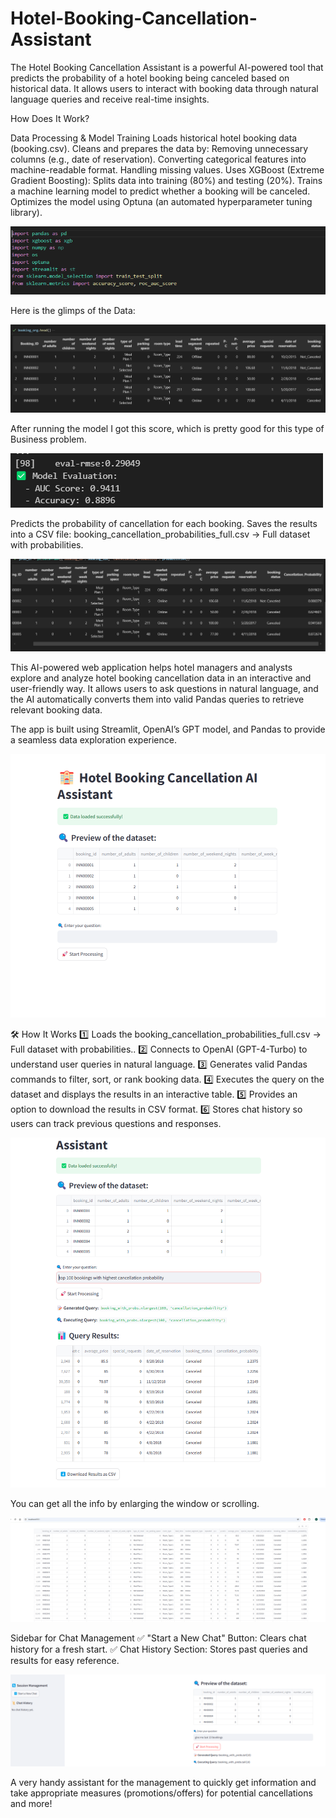 # Hotel-Booking-Cancellation-Assistant

The Hotel Booking Cancellation Assistant is a powerful AI-powered tool that predicts the probability of a hotel booking being canceled based on historical data. It allows users to interact with booking data through natural language queries and receive real-time insights.

How Does It Work?

 Data Processing & Model Training
Loads historical hotel booking data (booking.csv).
Cleans and prepares the data by:
Removing unnecessary columns (e.g., date of reservation).
Converting categorical features into machine-readable format.
Handling missing values.
Uses XGBoost (Extreme Gradient Boosting):
Splits data into training (80%) and testing (20%).
Trains a machine learning model to predict whether a booking will be canceled.
Optimizes the model using Optuna (an automated hyperparameter tuning library).

![image alt](https://github.com/boprosv/Hotel-Booking-Cancellation-Assistant/blob/main/Screenshot%202025-02-05%20123408.png?raw=true)

Here is the glimps of the Data:

![image alt](https://github.com/boprosv/Hotel-Booking-Cancellation-Assistant/blob/main/Screenshot%202025-02-05%20123552.png?raw=true)

After running the model I got this score, which is pretty good for this type of Business problem.

![image alt](https://github.com/boprosv/Hotel-Booking-Cancellation-Assistant/blob/main/Screenshot%202025-02-05%20125329.png?raw=true)


Predicts the probability of cancellation for each booking.
Saves the results into a CSV file:
booking_cancellation_probabilities_full.csv → Full dataset with probabilities.

![image alt](https://github.com/boprosv/Hotel-Booking-Cancellation-Assistant/blob/main/Screenshot%202025-02-05%20130930.png?raw=true)


This AI-powered web application helps hotel managers and analysts explore and analyze hotel booking cancellation data in an interactive and user-friendly way. It allows users to ask questions in natural language, and the AI automatically converts them into valid Pandas queries to retrieve relevant booking data.

The app is built using Streamlit, OpenAI’s GPT model, and Pandas to provide a seamless data exploration experience.

![image alt](https://github.com/boprosv/Hotel-Booking-Cancellation-Assistant/blob/main/Screenshot%202025-02-05%20135428.png?raw=true)

🛠 How It Works
1️⃣ Loads the booking_cancellation_probabilities_full.csv → Full dataset with probabilities..
2️⃣ Connects to OpenAI (GPT-4-Turbo) to understand user queries in natural language.
3️⃣ Generates valid Pandas commands to filter, sort, or rank booking data.
4️⃣ Executes the query on the dataset and displays the results in an interactive table.
5️⃣ Provides an option to download the results in CSV format.
6️⃣ Stores chat history so users can track previous questions and responses.

![image alt](https://github.com/boprosv/Hotel-Booking-Cancellation-Assistant/blob/main/Screenshot%202025-02-05%20133007.png?raw=true)

You can get all the info by enlarging the window or scrolling.

![image alt](https://github.com/boprosv/Hotel-Booking-Cancellation-Assistant/blob/main/Screenshot%202025-02-05%20133058.png?raw=true)


 Sidebar for Chat Management
✅ "Start a New Chat" Button: Clears chat history for a fresh start.
✅ Chat History Section: Stores past queries and results for easy reference.

![image alt](https://github.com/boprosv/Hotel-Booking-Cancellation-Assistant/blob/main/Screenshot%202025-02-05%20141141.png?raw=true)


A very handy assistant for the management to quickly get information and take appropriate measures (promotions/offers) for potential cancellations and more!
